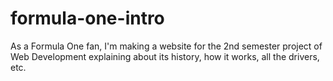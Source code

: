 # formula-one-intro
As a Formula One fan, I'm making a website for the 2nd semester project of Web Development explaining about its history, how it works, all the drivers, etc.
